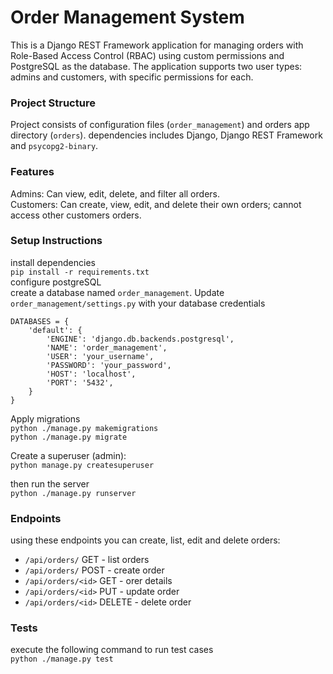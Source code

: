 # Order Management System
This is a Django REST Framework application for managing orders with Role-Based Access Control (RBAC) using custom permissions and PostgreSQL as the database. The application supports two user types: admins and customers, with specific permissions for each.

### Project Structure
Project consists of configuration files (`order_management`) and orders app directory (`orders`). dependencies includes Django, Django REST Framework and `psycopg2-binary`.

### Features
Admins: Can view, edit, delete, and filter all orders.  
Customers: Can create, view, edit, and delete their own orders; cannot access other customers orders.  

### Setup Instructions
install dependencies    
`pip install -r requirements.txt`  
configure postgreSQL  
create a database named `order_management`. Update `order_management/settings.py` with your database credentials
```
DATABASES = {
    'default': {
        'ENGINE': 'django.db.backends.postgresql',
        'NAME': 'order_management',
        'USER': 'your_username',
        'PASSWORD': 'your_password',
        'HOST': 'localhost',
        'PORT': '5432',
    }
}
```  

Apply migrations  
`python ./manage.py makemigrations`   
`python ./manage.py migrate`  

Create a superuser (admin):  
`python manage.py createsuperuser`  

then run the server   
`python ./manage.py runserver`  

### Endpoints
using these endpoints you can create, list, edit and delete orders:
- `/api/orders/` GET - list orders
- `/api/orders/` POST - create order
- `/api/orders/<id>` GET - orer details
- `/api/orders/<id>` PUT - update order
- `/api/orders/<id>` DELETE - delete order

### Tests
execute the following command to run test cases  
`python ./manage.py test`